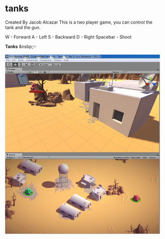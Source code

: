 # tanks 
Created By Jacob Alcazar
This is a two player game, you can control the tank and the gun.

W - Forward
A - Left
S - Backward
D - Right
Spacebar - Shoot

<b>Tanks</b>&nbsp;&nsbp;:sparkles:<br><br>
![Alt text](https://github.com/spooky47/tanks/blob/master/tankss.PNG )
